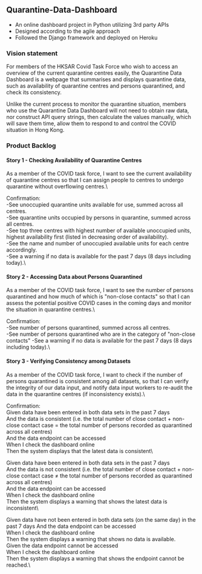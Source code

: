 ## Quarantine-Data-Dashboard

 - An online dashboard project in Python utilizing 3rd party APIs 
 - Designed according to the agile approach
 - Followed the Django framework and deployed on Heroku

### Vision statement
  For members of the HKSAR Covid Task Force who wish to access an overview of the current quarantine centres easily, the Quarantine Data Dashboard is a webpage that summarises and displays quarantine data, such as availability of quarantine centres and persons quarantined, and check its consistency.

  Unlike the current process to monitor the quarantine situation, members who use the Quarantine Data Dashboard will not need to obtain raw data, nor construct API query strings, then calculate the values manually, which will save them time, allow them to respond to and control the COVID situation in Hong Kong.


### Product Backlog 
#### Story 1 - Checking Availability of Quarantine Centres
As a member of the COVID task force, I want to see the current availability of quarantine centres so that I can assign people to centres to undergo quarantine without overflowing centres.\

Confirmation:\
-See unoccupied quarantine units available for use, summed across all centres.\
-See quarantine units occupied by persons in quarantine, summed across all centres.\
-See top three centres with highest number of available unoccupied units, highest availability first (listed in decreasing order of availability).\
-See the name and number of unoccupied available units for each centre accordingly.\
-See a warning if no data is available for the past 7 days (8 days including today).\

#### Story 2 - Accessing Data about Persons Quarantined
As a member of the COVID task force, I want to see the number of persons quarantined and how much of which is "non-close contacts" so that I can assess the potential positive COVID cases in the coming days and monitor the situation in quarantine centres.\

Confirmation:\
-See number of persons quarantined, summed across all centres.\
-See number of persons quarantined who are in the category of "non-close contacts" -See a warning if no data is available for the past 7 days (8 days including today).\
   
#### Story 3 - Verifying Consistency among Datasets
As a member of the COVID task force, I want to check if the number of persons quarantined is consistent among all datasets, so that I can verify the integrity of our data input, and notify data input workers to re-audit the data in the quarantine centres (if inconsistency exists).\

Confirmation:\
Given data have been entered in both data sets in the past 7 days\
And the data is consistent (i.e. the total number of close contact + non-close contact case = the total number of persons recorded as quarantined across all centres)\
And the data endpoint can be accessed\
When I check the dashboard online\
Then the system displays that the latest data is consistent\

Given data have been entered in both data sets in the past 7 days\
And the data is not consistent (i.e. the total number of close contact + non-close contact case ≠ the total number of persons recorded as quarantined across all centres)\
And the data endpoint can be accessed\
When I check the dashboard online\
Then the system displays a warning that shows the latest data is inconsistent\

Given data have not been entered in both data sets (on the same day) in the past 7 days And the data endpoint can be accessed\
When I check the dashboard online\
Then the system displays a warning that shows no data is available.\
Given the data endpoint cannot be accessed\
When I check the dashboard online\
Then the system displays a warning that shows the endpoint cannot be reached.\
